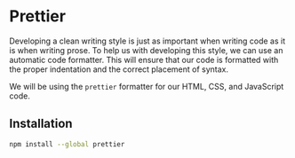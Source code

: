# Prettier

Developing a clean writing style is just as important when writing code as it is when writing prose. To help us with developing this style, we can use an automatic code formatter. This will ensure that our code is formatted with the proper indentation and the correct placement of syntax.

We will be using the `prettier` formatter for our HTML, CSS, and JavaScript code.

## Installation

```sh
npm install --global prettier
```
